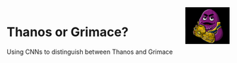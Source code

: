 <img src="images/grimace_gauntlet.png" width="100" align="right">

# Thanos or Grimace?
Using CNNs to distinguish between Thanos and Grimace
